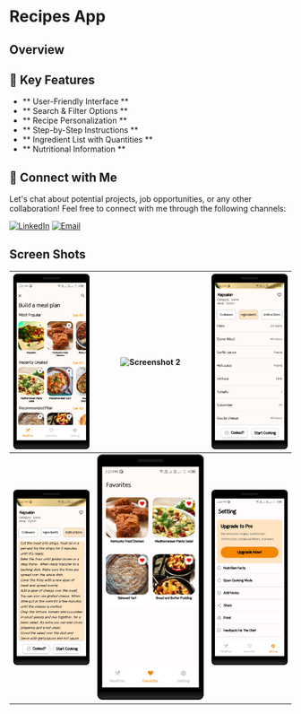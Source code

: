 # Recipes App
## Overview

## 🚀 Key Features
- ** User-Friendly Interface **
- ** Search & Filter Options **  
- ** Recipe Personalization **
- ** Step-by-Step Instructions **
- ** Ingredient List with Quantities **
- ** Nutritional Information **

## 🤝 Connect with Me
Let's chat about potential projects, job opportunities, or any other collaboration! Feel free to connect with me through the following channels:

[![LinkedIn](https://img.shields.io/badge/LinkedIn-Connect-blue?style=for-the-badge&logo=linkedin)](https://www.linkedin.com/in/umair-khan-4bb312322)
[![Email](https://img.shields.io/badge/Email-Drop%20a%20Message-red?style=for-the-badge&logo=gmail)](mailto:uk236393@gmail.com)

## Screen Shots

| ![Screenshot 1](https://github.com/UmairKhanDeveloper/Recipe-App/blob/main/ScreenShot/1.png) | ![Screenshot 2](]([https://github.com/UmairKhanDeveloper/Recipe-App/blob/main/ScreenShot/2.png)](https://github.com/UmairKhanDeveloper/Recipe-App/blob/main/ScreenShot/2.png)) | ![Screenshot 3](https://github.com/UmairKhanDeveloper/Recipe-App/blob/main/ScreenShot/3.png) |
| --- | --- | --- |
| ![Screenshot 4](https://github.com/UmairKhanDeveloper/Recipe-App/blob/main/ScreenShot/4.png) | ![Screenshot 5](https://github.com/UmairKhanDeveloper/Recipe-App/blob/main/ScreenShot/5.png) | ![Screenshot 6](https://github.com/UmairKhanDeveloper/Recipe-App/blob/main/ScreenShot/6.png) 

